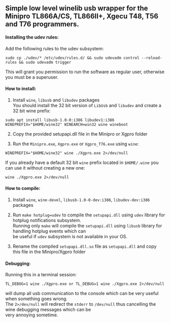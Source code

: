 ## Simple low level winelib usb wrapper for the Minipro TL866A/CS, TL866II+, Xgecu T48, T56 and T76 programmers.


#### Installing the udev rules:
Add the following rules to the udev subsystem:   
```nohighlight
sudo cp ./udev/* /etc/udev/rules.d/ && sudo udevadm control --reload-rules && sudo udevadm trigger  
```
This will grant you permission to run the software as regular user, otherwise you must be a superuser.    

#### How to install:
1. Install `wine`, `libusb` and `libudev` packages   
You should install the 32 bit version of `LibUsb` and `libudev` and create a 32 bit wine prefix:   

```nohighlight
sudo apt install libusb-1.0-0:i386 libudev1:i386   
WINEPREFIX="$HOME/wine32" WINEARCH=win32 wine wineboot      
```

2. Copy the provided setupapi.dll file in the Minipro or Xgpro folder

3. Run the `Minipro.exe`, `Xgpro.exe` or `Xgpro_T76.exe` using `wine`:   
```nohighlight
WINEPREFIX="$HOME/wine32" wine ./Xgpro.exe 2>/dev/null
```
If you already have a default 32 bit `wine` prefix located in `$HOME/.wine` you can use it without creating a new one:   
```nohighlight
wine ./Xgpro.exe 2>/dev/null    
```

#### How to compile:
1. Install `wine`, `wine-devel`, `libusb-1.0-0-dev:i386`, `libudev-dev:i386` packages

2. Run `make hotplug=udev` to compile the `setupapi.dll` using `udev` library for hotplug notifications subsystem.      
Running only `make` will compile the `setupapi.dll` using `libusb` library for handling hotplug events which can    
be useful if `udev` subsystem is not available in your OS.      

4. Rename the compiled `setupapi.dll.so` file as `setupapi.dll` and copy this file in the Minipro/Xgpro folder


#### Debugging:
Running this in a terminal session:    
```nohighligh
TL_DEBUG=1 wine ./Xgpro.exe or TL_DEBUG=1 wine ./Xgpro.exe 2>/dev/null
```   
will dump all usb communication to the console which can be very useful when something goes wrong.   
The `2>/dev/null` will redirect the `stderr` to `/dev/null` thus cancelling the wine debugging messages which can be   
very annoying sometime.   

